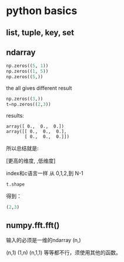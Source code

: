 # python basics

## list, tuple, key, set



## ndarray

```python
np.zeros((5, 1))  
np.zeros((1, 5))
np.zeros((5,))  
```

the all gives different result



```python
np.zeros((3,))
t=np.zeros((2,3))
```

results:

```text
array([ 0.,  0.,  0.])
array([[ 0.,  0.,  0.],
       [ 0.,  0.,  0.]])
```

所以总结就是:

\[更高的维度, ,低维度\]





index和c语言一样 从 0,1,2,到 N-1

```text
t.shape
```

得到：

```python
(2,3)
```

## numpy.fft.fft\(\)

输入的必须是一维的ndarray   \(n,\)

\(n,1\) \(1,n\) \(n,1,1\) 等等都不行，须使用其他的函数。

